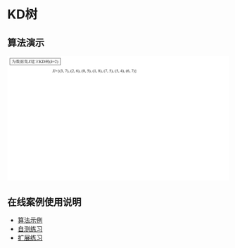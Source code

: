 # KD树

## 算法演示

![算法演示动画](2_算法演示/demo.gif)


## 在线案例使用说明

- [算法示例](1_算法示例/README.md)
- [自测练习](3_自测练习/README.md)
- [扩展练习](4_扩展练习/README.md)
